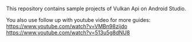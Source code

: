 This repository contains sample projects of Vulkan Api on Android Studio.

You also use follow up with youtube video for more guides:
https://www.youtube.com/watch?v=VMBn98zijdo
https://www.youtube.com/watch?v=513u5g8dNU8
